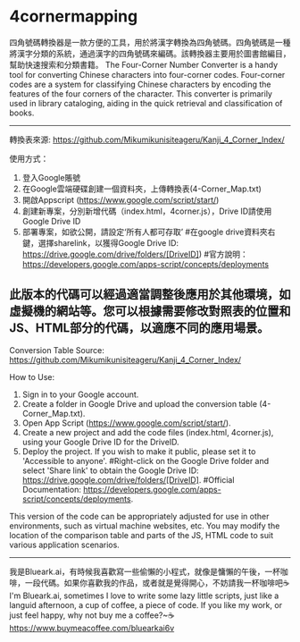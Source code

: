 # 4cornermapping
四角號碼轉換器是一款方便的工具，用於將漢字轉換為四角號碼。四角號碼是一種將漢字分類的系統，通過漢字的四角號碼來編碼。該轉換器主要用於圖書館編目，幫助快速搜索和分類書籍。
The Four-Corner Number Converter is a handy tool for converting Chinese characters into four-corner codes. Four-corner codes are a system for classifying Chinese characters by encoding the features of the four corners of the character. This converter is primarily used in library cataloging, aiding in the quick retrieval and classification of books.

-------------------------------------------------------------------------
轉換表來源: https://github.com/Mikumikunisiteageru/Kanji_4_Corner_Index/

使用方式：
1. 登入Google賬號
2. 在Google雲端硬碟創建一個資料夾，上傳轉換表(4-Corner_Map.txt)
3. 開啟Appscript (https://www.google.com/script/start/)
4. 創建新專案，分別新增代碼（index.html，4corner.js），Drive ID請使用Google Drive ID
5. 部署專案，如欲公開，請設定‘所有人都可存取’
#在google drive資料夾右鍵，選擇sharelink，以獲得Google Drive ID: https://drive.google.com/drive/folders/[DriveID])
#官方說明：https://developers.google.com/apps-script/concepts/deployments

此版本的代碼可以經過適當調整後應用於其他環境，如虛擬機的網站等。您可以根據需要修改對照表的位置和JS、HTML部分的代碼，以適應不同的應用場景。
-------------------------------------------------------------------------
Conversion Table Source: https://github.com/Mikumikunisiteageru/Kanji_4_Corner_Index/

How to Use:

1. Sign in to your Google account.
2. Create a folder in Google Drive and upload the conversion table (4-Corner_Map.txt).
3. Open App Script (https://www.google.com/script/start/).
4. Create a new project and add the code files (index.html, 4corner.js), using your Google Drive ID for the DriveID.
5. Deploy the project. If you wish to make it public, please set it to 'Accessible to anyone'.
#Right-click on the Google Drive folder and select 'Share link' to obtain the Google Drive ID: https://drive.google.com/drive/folders/[DriveID].
#Official Documentation: https://developers.google.com/apps-script/concepts/deployments.

This version of the code can be appropriately adjusted for use in other environments, such as virtual machine websites, etc. You may modify the location of the comparison table and parts of the JS, HTML code to suit various application scenarios.

---------------------------------------------------------------------------
我是Blueark.ai，有時候我喜歡寫一些偷懶的小程式，就像是慵懶的午後，一杯咖啡，一段代碼。如果你喜歡我的作品，或者就是覺得開心，不妨請我一杯咖啡吧☕
I'm Blueark.ai, sometimes I love to write some lazy little scripts, just like a languid afternoon, a cup of coffee, a piece of code. If you like my work, or just feel happy, why not buy me a coffee?~☕
https://www.buymeacoffee.com/bluearkai6v
